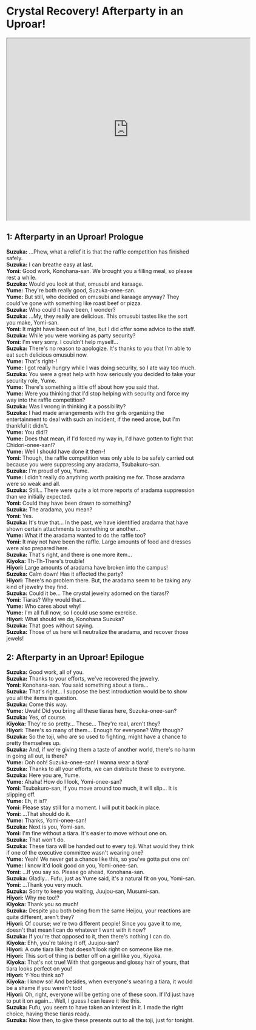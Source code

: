 
Crystal Recovery! Afterparty in an Uproar!
==========================================
<div class="videoWrapper"><iframe width="640" height="480" loading="lazy" src="https://www.youtube.com/embed/LHITNyK2J3c?t=1383"></iframe></div>  

## 1: Afterparty in an Uproar\! Prologue
**Suzuka:** \.\.\.Phew, what a relief it is that the raffle competition has finished safely\.  
**Suzuka:** I can breathe easy at last\.  
**Yomi:** Good work, Konohana-san\. We brought you a filling meal, so please rest a while\.  
**Suzuka:** Would you look at that, omusubi and karaage\.  
**Yume:** They're both really good, Suzuka-onee-san\.  
**Yume:** But still, who decided on omusubi and karaage anyway? They could've gone with something like roast beef or pizza\.  
**Suzuka:** Who could it have been, I wonder?  
**Suzuka:** \.\.\.My, they really are delicious\. This omusubi tastes like the sort you make, Yomi-san\.  
**Yomi:** It might have been out of line, but I did offer some advice to the staff\.  
**Suzuka:** While you were working as party security?  
**Yomi:** I'm very sorry\. I couldn't help myself\.\.\.  
**Suzuka:** There's no reason to apologize\. It's thanks to you that I'm able to eat such delicious omusubi now\.  
**Yume:** That's right-\!  
**Yume:** I got really hungry while I was doing security, so I ate way too much\.  
**Suzuka:** You were a great help with how seriously you decided to take your security role, Yume\.  
**Yume:** There's something a little off about how you said that\.  
**Yume:** Were you thinking that I'd stop helping with security and force my way into the raffle competition?  
**Suzuka:** Was I wrong in thinking it a possibility?  
**Suzuka:** I had made arrangements with the girls organizing the entertainment to deal with such an incident, if the need arose, but I'm thankful it didn't\.  
**Yume:** You did\!?  
**Yume:** Does that mean, if I'd forced my way in, I'd have gotten to fight that Chidori-onee-san\!?  
**Yume:** Well I should have done it then-\!  
**Yomi:** Though, the raffle competition was only able to be safely carried out because you were suppressing any aradama, Tsubakuro-san\.  
**Suzuka:** I'm proud of you, Yume\.  
**Yume:** I didn't really do anything worth praising me for\. Those aradama were so weak and all\.  
**Suzuka:** Still\.\.\. There were quite a lot more reports of aradama suppression than we initially expected\.  
**Yomi:** Could they have been drawn to something?  
**Suzuka:** The aradama, you mean?  
**Yomi:** Yes\.  
**Suzuka:** It's true that\.\.\. In the past, we have identified aradama that have shown certain attachments to something or another\.\.\.  
**Yume:** What if the aradama wanted to do the raffle too?  
**Yomi:** It may not have been the raffle\. Large amounts of food and dresses were also prepared here\.  
**Suzuka:** That's right, and there is one more item\.\.\.  
**Kiyoka:** Th-Th-There's trouble\!  
**Hiyori:** Large amounts of aradama have broken into the campus\!  
**Suzuka:** Calm down\! Has it affected the party?  
**Hiyori:** There's no problem there\. But, the aradama seem to be taking any kind of jewelry they find\.  
**Suzuka:** Could it be\.\.\. The crystal jewelry adorned on the tiaras\!?  
**Yomi:** Tiaras? Why would that\.\.\.  
**Yume:** Who cares about why\!  
**Yume:** I'm all full now, so I could use some exercise\.  
**Hiyori:** What should we do, Konohana Suzuka?  
**Suzuka:** That goes without saying\.  
**Suzuka:** Those of us here will neutralize the aradama, and recover those jewels\!  

## 2: Afterparty in an Uproar\! Epilogue
**Suzuka:** Good work, all of you\.  
**Suzuka:** Thanks to your efforts, we've recovered the jewelry\.  
**Yomi:** Konohana-san\. You said something about a tiara\.\.\.  
**Suzuka:** That's right\.\.\. I suppose the best introduction would be to show you all the items in question\.  
**Suzuka:** Come this way\.  
**Yume:** Uwah\! Did you bring all these tiaras here, Suzuka-onee-san?  
**Suzuka:** Yes, of course\.  
**Kiyoka:** They're so pretty\.\.\. These\.\.\. They're real, aren't they?  
**Hiyori:** There's so many of them\.\.\. Enough for everyone? Why though?  
**Suzuka:** So the toji, who are so used to fighting, might have a chance to pretty themselves up\.  
**Suzuka:** And, if we're giving them a taste of another world, there's no harm in going all out, is there?  
**Yume:** Ooh ooh\! Suzuka-onee-san\! I wanna wear a tiara\!  
**Suzuka:** Thanks to all your efforts, we can distribute these to everyone\.  
**Suzuka:** Here you are, Yume\.  
**Yume:** Ahaha\! How do I look, Yomi-onee-san?  
**Yomi:** Tsubakuro-san, if you move around too much, it will slip\.\.\. It is slipping off\.  
**Yume:** Eh, it is\!?  
**Yomi:** Please stay still for a moment\. I will put it back in place\.  
**Yomi:** \.\.\.That should do it\.  
**Yume:** Thanks, Yomi-onee-san\!  
**Suzuka:** Next is you, Yomi-san\.  
**Yomi:** I'm fine without a tiara\. It's easier to move without one on\.  
**Suzuka:** That won't do\.  
**Suzuka:** These tiara will be handed out to every toji\. What would they think if one of the executive committee wasn't wearing one?  
**Yume:** Yeah\! We never get a chance like this, so you've gotta put one on\!  
**Yume:** I know it'd look good on you, Yomi-onee-san\.  
**Yomi:** \.\.\.If you say so\. Please go ahead, Konohana-san\.  
**Suzuka:** Gladly\.\.\. Fufu, just as Yume said, it's a natural fit on you, Yomi-san\.  
**Yomi:** \.\.\.Thank you very much\.  
**Suzuka:** Sorry to keep you waiting, Juujou-san, Musumi-san\.  
**Hiyori:** Why me too\!?  
**Kiyoka:** Thank you so much\!  
**Suzuka:** Despite you both being from the same Heijou, your reactions are quite different, aren't they?  
**Hiyori:** Of course; we're two different people\! Since you gave it to me, doesn't that mean I can do whatever I want with it now?  
**Suzuka:** If you're that opposed to it, then there's nothing I can do\.  
**Kiyoka:** Ehh, you're taking it off, Juujou-san?  
**Hiyori:** A cute tiara like that doesn't look right on someone like me\.  
**Hiyori:** This sort of thing is better off on a girl like you, Kiyoka\.  
**Kiyoka:** That's not true\! With that gorgeous and glossy hair of yours, that tiara looks perfect on you\!  
**Hiyori:** Y-You think so?  
**Kiyoka:** I know so\! And besides, when everyone's wearing a tiara, it would be a shame if you weren't too\!  
**Hiyori:** Oh, right, everyone will be getting one of these soon\. If I'd just have to put it on again\.\.\. Well, I guess I can leave it like this\.  
**Suzuka:** Fufu, you seem to have taken an interest in it\. I made the right choice, having these tiaras ready\.  
**Suzuka:** Now then, to give these presents out to all the toji, just for tonight\.  

